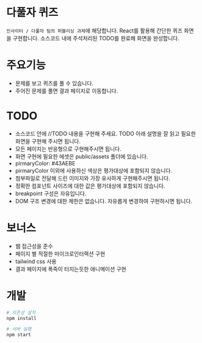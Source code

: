 # 다풀자 퀴즈

`인사이터 / 다풀자 팀의 퍼블리싱 과제`에 해당합니다. React를 활용해 간단한 퀴즈 화면을 구현합니다. 소스코드 내에 주석처리된 TODO를 완료해 화면을 완성합니다.

# 주요기능

- 문제를 보고 퀴즈를 풀 수 있습니다.
- 주어진 문제를 풀면 결과 페이지로 이동합니다.

# TODO

- 소스코드 안에 //TODO 내용을 구현해 주세요. TODO 아래 설명을 잘 읽고 필요한 화면을 구현해 주시면 됩니다.
- 모든 페이지는 반응형으로 구현해주시면 됩니다.
- 화면 구현에 필요한 에셋은 public/assets 폴더에 있습니다.
- pirmaryColor: #43AEBE
- pirmaryColor 이외에 사용하신 색상은 평가대상에 포함되지 않습니다.
- 첨부파일로 전달해 드린 이미지와 가장 유사하게 구현해주시면 됩니다.
- 정확한 컴포넌트 사이즈에 대한 값은 평가대상에 포함되지 않습니다.
- breakpoint 구성은 자유입니다.
- DOM 구조 변경에 대한 제한은 없습니다. 자유롭게 변경하여 구현하시면 됩니다.

# 보너스

- 웹 접근성을 준수
- 페이지 별 적절한 마이크로인터랙션 구현
- tailwind css 사용
- 결과 페이지에 폭죽이 터지는듯한 애니메이션 구현

# 개발

```bash
# 의존성 설치
npm install

# 서버 실행
npm start
```
